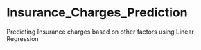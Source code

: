# Insurance_Charges_Prediction
Predicting Insurance charges based on other factors using Linear Regression
